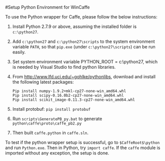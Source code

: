 #Setup Python Environment for WinCaffe

To use the Python wrapper for Caffe, please follow the below instructions:

1. Install Python 2.7.9 or above, assuming the installed folder is `c:\python27`.
2. Add `c:\python27` and `c:\python27\scripts` to the system environment variable `PATH`, so that `pip.exe` (under `c:\python27\scripts`) can be run easily.
3. Set system environment variable PYTHON_ROOT = c:\python27, which is needed by Visual Studio to find python libraries.
4. From http://www.lfd.uci.edu/~gohlke/pythonlibs, download and install the following latest packages:

	```
	Pip install numpy-1.9.2+mkl-cp27-none-win_amd64.whl
	Pip install scipy-0.16.0b2-cp27-none-win_amd64.whl
	Pip install scikit_image-0.11.3-cp27-none-win_amd64.whl
	```
5. Install protobuf: `pip install protobuf`
6. Run `scripts\GeneratePB_py.bat` to generate `python\caffe\proto\caffe_pb2.py`
7. Then built `caffe.python` in `caffe.sln`.

To test if the python wrapper setup is successful, go to `$CaffeRoot$\python` and run `Python.exe`. Then in Python, try `import caffe`. If the `caffe` module is imported without any exception, the setup is done.

